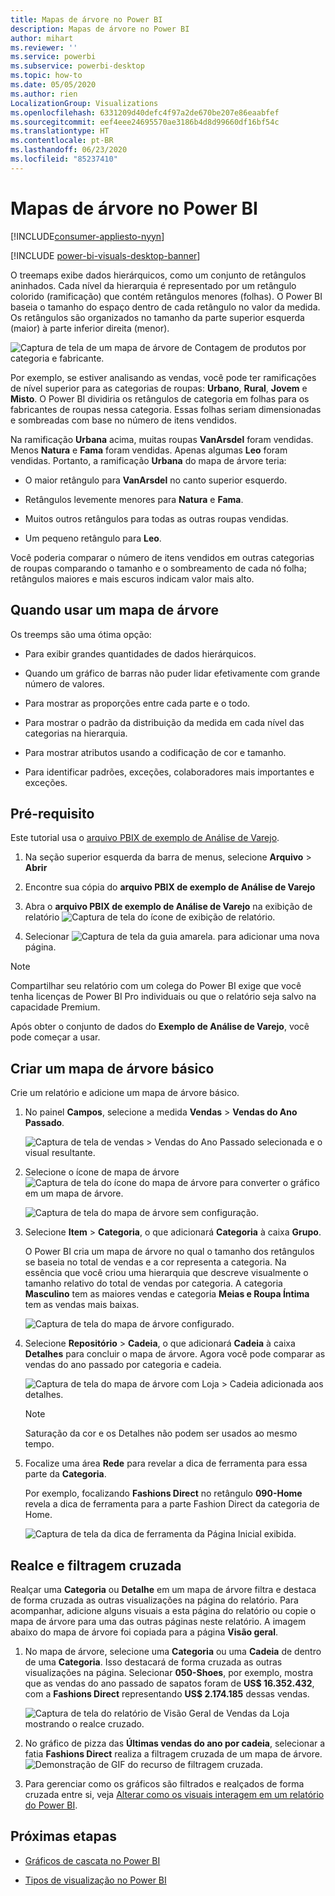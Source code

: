 ```yaml
---
title: Mapas de árvore no Power BI
description: Mapas de árvore no Power BI
author: mihart
ms.reviewer: ''
ms.service: powerbi
ms.subservice: powerbi-desktop
ms.topic: how-to
ms.date: 05/05/2020
ms.author: rien
LocalizationGroup: Visualizations
ms.openlocfilehash: 6331209d40defc4f97a2de670be207e86eaabfef
ms.sourcegitcommit: eef4eee24695570ae3186b4d8d99660df16bf54c
ms.translationtype: HT
ms.contentlocale: pt-BR
ms.lasthandoff: 06/23/2020
ms.locfileid: "85237410"
---
```

# <a name="treemaps-in-power-bi"></a>Mapas de árvore no Power BI

[!INCLUDE[consumer-appliesto-nyyn](../includes/consumer-appliesto-nyyn.md)]

[!INCLUDE [power-bi-visuals-desktop-banner](../includes/power-bi-visuals-desktop-banner.md)]

O treemaps exibe dados hierárquicos, como um conjunto de retângulos aninhados. Cada nível da hierarquia é representado por um retângulo colorido (ramificação) que contém retângulos menores (folhas). O Power BI baseia o tamanho do espaço dentro de cada retângulo no valor da medida. Os retângulos são organizados no tamanho da parte superior esquerda (maior) à parte inferior direita (menor).

![Captura de tela de um mapa de árvore de Contagem de produtos por categoria e fabricante.](media/power-bi-visualization-treemaps/pbi-nancy-viz-treemap.png)

Por exemplo, se estiver analisando as vendas, você pode ter ramificações de nível superior para as categorias de roupas: **Urbano**, **Rural**, **Jovem** e **Misto**. O Power BI dividiria os retângulos de categoria em folhas para os fabricantes de roupas nessa categoria. Essas folhas seriam dimensionadas e sombreadas com base no número de itens vendidos.

Na ramificação **Urbana** acima, muitas roupas **VanArsdel** foram vendidas. Menos **Natura** e **Fama** foram vendidas. Apenas algumas **Leo** foram vendidas. Portanto, a ramificação **Urbana** do mapa de árvore teria:

* O maior retângulo para **VanArsdel** no canto superior esquerdo.

* Retângulos levemente menores para **Natura** e **Fama**.

* Muitos outros retângulos para todas as outras roupas vendidas.

* Um pequeno retângulo para **Leo**.

Você poderia comparar o número de itens vendidos em outras categorias de roupas comparando o tamanho e o sombreamento de cada nó folha; retângulos maiores e mais escuros indicam valor mais alto.


## <a name="when-to-use-a-treemap"></a>Quando usar um mapa de árvore

Os treemps são uma ótima opção:

* Para exibir grandes quantidades de dados hierárquicos.

* Quando um gráfico de barras não puder lidar efetivamente com grande número de valores.

* Para mostrar as proporções entre cada parte e o todo.

* Para mostrar o padrão da distribuição da medida em cada nível das categorias na hierarquia.

* Para mostrar atributos usando a codificação de cor e tamanho.

* Para identificar padrões, exceções, colaboradores mais importantes e exceções.

## <a name="prerequisite"></a>Pré-requisito

Este tutorial usa o [arquivo PBIX de exemplo de Análise de Varejo](https://download.microsoft.com/download/9/6/D/96DDC2FF-2568-491D-AAFA-AFDD6F763AE3/Retail%20Analysis%20Sample%20PBIX.pbix).

1. Na seção superior esquerda da barra de menus, selecione **Arquivo** > **Abrir**
   
2. Encontre sua cópia do **arquivo PBIX de exemplo de Análise de Varejo**

1. Abra o **arquivo PBIX de exemplo de Análise de Varejo** na exibição de relatório ![Captura de tela do ícone de exibição de relatório](media/power-bi-visualization-kpi/power-bi-report-view.png).

1. Selecionar ![Captura de tela da guia amarela.](media/power-bi-visualization-kpi/power-bi-yellow-tab.png) para adicionar uma nova página.

> [!NOTE]
> Compartilhar seu relatório com um colega do Power BI exige que você tenha licenças de Power BI Pro individuais ou que o relatório seja salvo na capacidade Premium.    



Após obter o conjunto de dados do **Exemplo de Análise de Varejo**, você pode começar a usar.

## <a name="create-a-basic-treemap"></a>Criar um mapa de árvore básico

Crie um relatório e adicione um mapa de árvore básico.


1. No painel **Campos**, selecione a medida **Vendas** > **Vendas do Ano Passado**.

   ![Captura de tela de vendas > Vendas do Ano Passado selecionada e o visual resultante.](media/power-bi-visualization-treemaps/treemapfirstvalue-new.png)

1. Selecione o ícone de mapa de árvore ![Captura de tela do ícone do mapa de árvore](media/power-bi-visualization-treemaps/power-bi-treemap-icon.png) para converter o gráfico em um mapa de árvore.

   ![Captura de tela do mapa de árvore sem configuração.](media/power-bi-visualization-treemaps/treemapconvertto-new.png)

1. Selecione **Item** > **Categoria**, o que adicionará **Categoria** à caixa **Grupo**.

    O Power BI cria um mapa de árvore no qual o tamanho dos retângulos se baseia no total de vendas e a cor representa a categoria. Na essência que você criou uma hierarquia que descreve visualmente o tamanho relativo do total de vendas por categoria. A categoria **Masculino** tem as maiores vendas e categoria **Meias e Roupa Íntima** tem as vendas mais baixas.

    ![Captura de tela do mapa de árvore configurado.](media/power-bi-visualization-treemaps/power-bi-complete.png)

1. Selecione **Repositório** > **Cadeia**, o que adicionará **Cadeia** à caixa **Detalhes** para concluir o mapa de árvore. Agora você pode comparar as vendas do ano passado por categoria e cadeia.

   ![Captura de tela do mapa de árvore com Loja > Cadeia adicionada aos detalhes.](media/power-bi-visualization-treemaps/power-bi-details.png)

   > [!NOTE]
   > Saturação da cor e os Detalhes não podem ser usados ao mesmo tempo.

1. Focalize uma área **Rede** para revelar a dica de ferramenta para essa parte da **Categoria**.

    Por exemplo, focalizando **Fashions Direct** no retângulo **090-Home** revela a dica de ferramenta para a parte Fashion Direct da categoria de Home.

   ![Captura de tela da dica de ferramenta da Página Inicial exibida.](media/power-bi-visualization-treemaps/treemaphoverdetail-new.png)


## <a name="highlighting-and-cross-filtering"></a>Realce e filtragem cruzada

Realçar uma **Categoria** ou **Detalhe** em um mapa de árvore filtra e destaca de forma cruzada as outras visualizações na página do relatório. Para acompanhar, adicione alguns visuais a esta página do relatório ou copie o mapa de árvore para uma das outras páginas neste relatório. A imagem abaixo do mapa de árvore foi copiada para a página **Visão geral**. 

1. No mapa de árvore, selecione uma **Categoria** ou uma **Cadeia** de dentro de uma **Categoria**. Isso destacará de forma cruzada as outras visualizações na página. Selecionar **050-Shoes**, por exemplo, mostra que as vendas do ano passado de sapatos foram de **US$ 16.352.432**, com a **Fashions Direct** representando **US$ 2.174.185** dessas vendas.

   ![Captura de tela do relatório de Visão Geral de Vendas da Loja mostrando o realce cruzado.](media/power-bi-visualization-treemaps/treemaphiliting.png)

1. No gráfico de pizza das **Últimas vendas do ano por cadeia**, selecionar a fatia **Fashions Direct** realiza a filtragem cruzada de um mapa de árvore.
   ![Demonstração de GIF do recurso de filtragem cruzada.](media/power-bi-visualization-treemaps/treemapnoowl.gif)

1. Para gerenciar como os gráficos são filtrados e realçados de forma cruzada entre si, veja [Alterar como os visuais interagem em um relatório do Power BI](../create-reports/service-reports-visual-interactions.md).

## <a name="next-steps"></a>Próximas etapas

* [Gráficos de cascata no Power BI](power-bi-visualization-waterfall-charts.md)

* [Tipos de visualização no Power BI](power-bi-visualization-types-for-reports-and-q-and-a.md)

